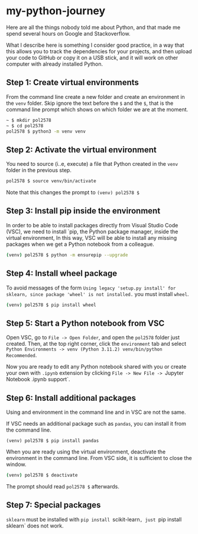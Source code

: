 # my-python-journey

Here are all the things nobody told me about Python, and that made me spend several hours on Google and Stackoverflow.

What I describe here is something I consider good practice, in a way that this allows you to track the dependencies for your projects, and then upload your code to GitHub or copy it on a USB stick, and it will work on other computer with already installed Python.

## Step 1: Create virtual environments

From the command line create a new folder and create an environment in the `venv` folder. Skip ignore the text before the `$` and the `$`, that is the command line prompt which shows on which folder we are at the moment.

```bash
~ $ mkdir pol2578
~ $ cd pol2578
pol2578 $ python3 -m venv venv
```

## Step 2: Activate the virtual environment

You need to source (i..e, execute) a file that Python created in the `venv` folder in the previous step.

```bash
pol2578 $ source venv/bin/activate
```

Note that this changes the prompt to `(venv) pol2578 $`

## Step 3: Install pip inside the environment

In order to be able to install packages directly from Visual Studio Code (VSC), we need to install `pip, the Python package manager, inside the virtual environment, In this way, VSC will be able to install any missing packages when we get a Python notebook from a colleague.

```bash
(venv) pol2578 $ python -m ensurepip --upgrade
```

## Step 4: Install wheel package

To avoid messages of the form `Using legacy 'setup.py install' for sklearn, since package 'wheel' is not installed.` you must install `wheel`.

```bash
(venv) pol2578 $ pip install wheel
```

## Step 5: Start a Python notebook from VSC

Open VSC, go to `File -> Open Folder`, and open the `pol2578` folder just created. Then, at the top right corner, click the `environment` tab and select `Python Environments -> venv (Python 3.11.2) venv/bin/python Recommended`.

Now you are ready to edit any Python notebook shared with you or create your own with `.ipynb` extension by clicking `File -> New File -> `Jupyter Notebook .ipynb support`.


## Step 6: Install additional packages

Using and environment in the command line and in VSC are not the same.

If VSC needs an additional package such as `pandas`, you can install it from the command line.

```
(venv) pol2578 $ pip install pandas
```

When you are ready using the virtual environment, deactivate the environment in the command line. From VSC side, it is sufficient to close the window.

```bash
(venv) pol2578 $ deactivate
```

The prompt should read `pol2578 $` afterwards.

## Step 7: Special packages

`sklearn` must be installed with `pip install `scikit-learn`, just `pip install sklearn` does not work.
